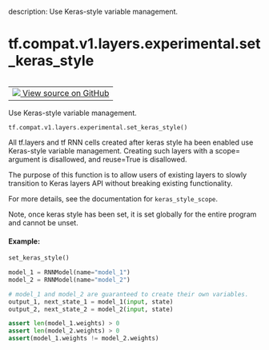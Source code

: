 description: Use Keras-style variable management.

<div itemscope itemtype="http://developers.google.com/ReferenceObject">
<meta itemprop="name" content="tf.compat.v1.layers.experimental.set_keras_style" />
<meta itemprop="path" content="Stable" />
</div>

# tf.compat.v1.layers.experimental.set_keras_style

<!-- Insert buttons and diff -->

<table class="tfo-notebook-buttons tfo-api nocontent" align="left">
<td>
  <a target="_blank" href="https://github.com/tensorflow/tensorflow/blob/r2.4/tensorflow/python/keras/legacy_tf_layers/base.py#L114-L149">
    <img src="https://www.tensorflow.org/images/GitHub-Mark-32px.png" />
    View source on GitHub
  </a>
</td>
</table>



Use Keras-style variable management.

<pre class="devsite-click-to-copy prettyprint lang-py tfo-signature-link">
<code>tf.compat.v1.layers.experimental.set_keras_style()
</code></pre>



<!-- Placeholder for "Used in" -->

All tf.layers and tf RNN cells created after keras style ha been enabled
use Keras-style variable management.  Creating such layers with a
scope= argument is disallowed, and reuse=True is disallowed.

The purpose of this function is to allow users of existing layers to
slowly transition to Keras layers API without breaking existing
functionality.

For more details, see the documentation for `keras_style_scope`.

Note, once keras style has been set, it is set globally for the entire
program and cannot be unset.

#### Example:



```python
set_keras_style()

model_1 = RNNModel(name="model_1")
model_2 = RNNModel(name="model_2")

# model_1 and model_2 are guaranteed to create their own variables.
output_1, next_state_1 = model_1(input, state)
output_2, next_state_2 = model_2(input, state)

assert len(model_1.weights) > 0
assert len(model_2.weights) > 0
assert(model_1.weights != model_2.weights)
```